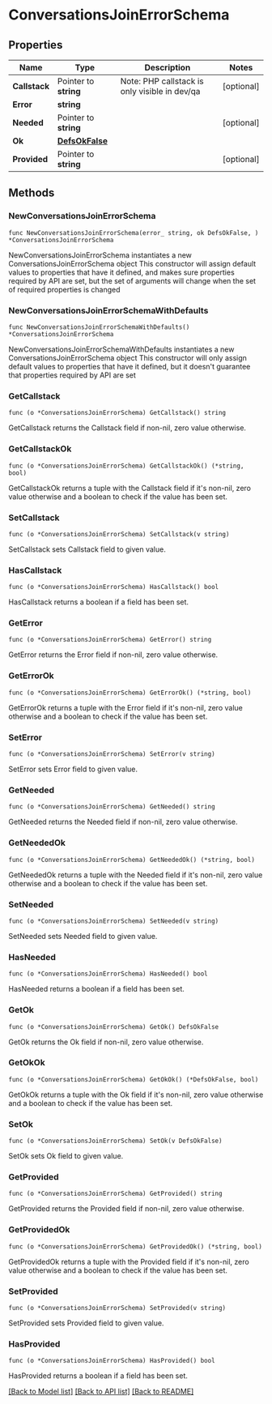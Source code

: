# ConversationsJoinErrorSchema

## Properties

Name | Type | Description | Notes
------------ | ------------- | ------------- | -------------
**Callstack** | Pointer to **string** | Note: PHP callstack is only visible in dev/qa | [optional] 
**Error** | **string** |  | 
**Needed** | Pointer to **string** |  | [optional] 
**Ok** | [**DefsOkFalse**](DefsOkFalse.md) |  | 
**Provided** | Pointer to **string** |  | [optional] 

## Methods

### NewConversationsJoinErrorSchema

`func NewConversationsJoinErrorSchema(error_ string, ok DefsOkFalse, ) *ConversationsJoinErrorSchema`

NewConversationsJoinErrorSchema instantiates a new ConversationsJoinErrorSchema object
This constructor will assign default values to properties that have it defined,
and makes sure properties required by API are set, but the set of arguments
will change when the set of required properties is changed

### NewConversationsJoinErrorSchemaWithDefaults

`func NewConversationsJoinErrorSchemaWithDefaults() *ConversationsJoinErrorSchema`

NewConversationsJoinErrorSchemaWithDefaults instantiates a new ConversationsJoinErrorSchema object
This constructor will only assign default values to properties that have it defined,
but it doesn't guarantee that properties required by API are set

### GetCallstack

`func (o *ConversationsJoinErrorSchema) GetCallstack() string`

GetCallstack returns the Callstack field if non-nil, zero value otherwise.

### GetCallstackOk

`func (o *ConversationsJoinErrorSchema) GetCallstackOk() (*string, bool)`

GetCallstackOk returns a tuple with the Callstack field if it's non-nil, zero value otherwise
and a boolean to check if the value has been set.

### SetCallstack

`func (o *ConversationsJoinErrorSchema) SetCallstack(v string)`

SetCallstack sets Callstack field to given value.

### HasCallstack

`func (o *ConversationsJoinErrorSchema) HasCallstack() bool`

HasCallstack returns a boolean if a field has been set.

### GetError

`func (o *ConversationsJoinErrorSchema) GetError() string`

GetError returns the Error field if non-nil, zero value otherwise.

### GetErrorOk

`func (o *ConversationsJoinErrorSchema) GetErrorOk() (*string, bool)`

GetErrorOk returns a tuple with the Error field if it's non-nil, zero value otherwise
and a boolean to check if the value has been set.

### SetError

`func (o *ConversationsJoinErrorSchema) SetError(v string)`

SetError sets Error field to given value.


### GetNeeded

`func (o *ConversationsJoinErrorSchema) GetNeeded() string`

GetNeeded returns the Needed field if non-nil, zero value otherwise.

### GetNeededOk

`func (o *ConversationsJoinErrorSchema) GetNeededOk() (*string, bool)`

GetNeededOk returns a tuple with the Needed field if it's non-nil, zero value otherwise
and a boolean to check if the value has been set.

### SetNeeded

`func (o *ConversationsJoinErrorSchema) SetNeeded(v string)`

SetNeeded sets Needed field to given value.

### HasNeeded

`func (o *ConversationsJoinErrorSchema) HasNeeded() bool`

HasNeeded returns a boolean if a field has been set.

### GetOk

`func (o *ConversationsJoinErrorSchema) GetOk() DefsOkFalse`

GetOk returns the Ok field if non-nil, zero value otherwise.

### GetOkOk

`func (o *ConversationsJoinErrorSchema) GetOkOk() (*DefsOkFalse, bool)`

GetOkOk returns a tuple with the Ok field if it's non-nil, zero value otherwise
and a boolean to check if the value has been set.

### SetOk

`func (o *ConversationsJoinErrorSchema) SetOk(v DefsOkFalse)`

SetOk sets Ok field to given value.


### GetProvided

`func (o *ConversationsJoinErrorSchema) GetProvided() string`

GetProvided returns the Provided field if non-nil, zero value otherwise.

### GetProvidedOk

`func (o *ConversationsJoinErrorSchema) GetProvidedOk() (*string, bool)`

GetProvidedOk returns a tuple with the Provided field if it's non-nil, zero value otherwise
and a boolean to check if the value has been set.

### SetProvided

`func (o *ConversationsJoinErrorSchema) SetProvided(v string)`

SetProvided sets Provided field to given value.

### HasProvided

`func (o *ConversationsJoinErrorSchema) HasProvided() bool`

HasProvided returns a boolean if a field has been set.


[[Back to Model list]](../README.md#documentation-for-models) [[Back to API list]](../README.md#documentation-for-api-endpoints) [[Back to README]](../README.md)


